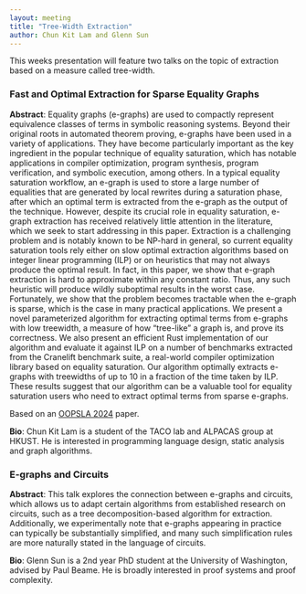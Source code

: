 ```yaml
---
layout: meeting
title: "Tree-Width Extraction"
author: Chun Kit Lam and Glenn Sun
---
```


This weeks presentation will feature two talks on the topic of extraction based on a measure called tree-width. 

### Fast and Optimal Extraction for Sparse Equality Graphs


**Abstract**:
Equality graphs (e-graphs) are used to compactly represent equivalence classes
of terms in symbolic reasoning systems. Beyond their original roots in automated
theorem proving, e-graphs have been used in a variety of applications. They have
become particularly important as the key ingredient in the popular technique of
equality saturation, which has notable applications in compiler optimization,
program synthesis, program verification, and symbolic execution, among others.
In a typical equality saturation workflow, an e-graph is used to store a large
number of equalities that are generated by local rewrites during a saturation
phase, after which an optimal term is extracted from the e-graph as the output
of the technique. However, despite its crucial role in equality saturation,
e-graph extraction has received relatively little attention in the literature,
which we seek to start addressing in this paper. Extraction is a challenging
problem and is notably known to be NP-hard in general, so current equality
saturation tools rely either on slow optimal extraction algorithms based on
integer linear programming (ILP) or on heuristics that may not always produce
the optimal result. In fact, in this paper, we show that e-graph extraction is
hard to approximate within any constant ratio. Thus, any such heuristic will
produce wildly suboptimal results in the worst case. Fortunately, we show that
the problem becomes tractable when the e-graph is sparse, which is the case in
many practical applications. We present a novel parameterized algorithm for
extracting optimal terms from e-graphs with low treewidth, a measure of how
“tree-like” a graph is, and prove its correctness. We also present an efficient
Rust implementation of our algorithm and evaluate it against ILP on a number of
benchmarks extracted from the Cranelift benchmark suite, a real-world compiler
optimization library based on equality saturation. Our algorithm optimally
extracts e-graphs with treewidths of up to 10 in a fraction of the time taken by
ILP. These results suggest that our algorithm can be a valuable tool for
equality saturation users who need to extract optimal terms from sparse
e-graphs.

Based on an [OOPSLA 2024](https://dl.acm.org/doi/10.1145/3689801) paper.

**Bio**:
Chun Kit Lam is a student of the TACO lab and ALPACAS group at HKUST. He is
interested in programming language design, static analysis and graph algorithms.

### E-graphs and Circuits

**Abstract**: This talk explores the connection between e-graphs and circuits, which allows us to adapt certain algorithms from established research on circuits, such as a tree decomposition-based algorithm for extraction. Additionally, we experimentally note that e-graphs appearing in practice can typically be substantially simplified, and many such simplification rules are more naturally stated in the language of circuits.

**Bio**: Glenn Sun is a 2nd year PhD student at the University of Washington, advised by Paul Beame. He is broadly interested in proof systems and proof complexity.

